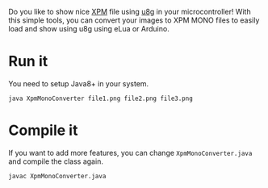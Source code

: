 Do you like to show nice [XPM](https://en.wikipedia.org/wiki/X_PixMap) file using [u8g](https://github.com/olikraus/u8glib) in your microcontroller!
With this simple tools, you can convert your images to XPM MONO files to easily load and show using u8g using eLua or Arduino.

Run it
======
You need to setup Java8+ in your system.

    java XpmMonoConverter file1.png file2.png file3.png

Compile it
==========
If you want to add more features, you can change `XpmMonoConverter.java` and compile the class again.

    javac XpmMonoConverter.java
